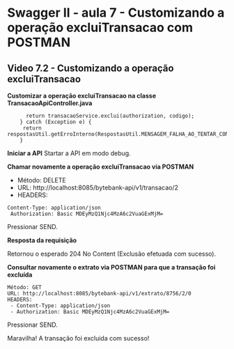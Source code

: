 # Swagger II - aula 7 - Customizando a operação excluiTransacao com POSTMAN

## Video 7.2 - Customizando a operação excluiTransacao


**Customizar a operação excluiTransacao na classe TransacaoApiController.java**
```try {
	  return transacaoService.exclui(authorization, codigo);		
	} catch (Exception e) {
	 return respostasUtil.getErroInterno(RespostasUtil.MENSAGEM_FALHA_AO_TENTAR_CONSULTAR_EXTRATO);
    }
```

**Iniciar a API**
Startar a API em modo debug.

**Chamar novamente a operação excluiTransacao via POSTMAN**

- Método: DELETE
- URL: http://localhost:8085/bytebank-api/v1/transacao/2
- HEADERS:
```
Content-Type: application/json
 Authorization: Basic MDEyMzQ1Njc4MzA6c2VuaGExMjM=
```

Pressionar SEND.

**Resposta da requisição**

Retornou o esperado 204 No Content (Exclusão efetuada com sucesso).

**Consultar novamente o extrato via POSTMAN para que a transação foi excluída**

```
Método: GET
URL: http://localhost:8085/bytebank-api/v1/extrato/8756/2/0 
HEADERS:
 - Content-Type: application/json
 - Authorization: Basic MDEyMzQ1Njc4MzA6c2VuaGExMjM=
```

Pressionar SEND.

Maravilha! A transação foi excluida com sucesso!
